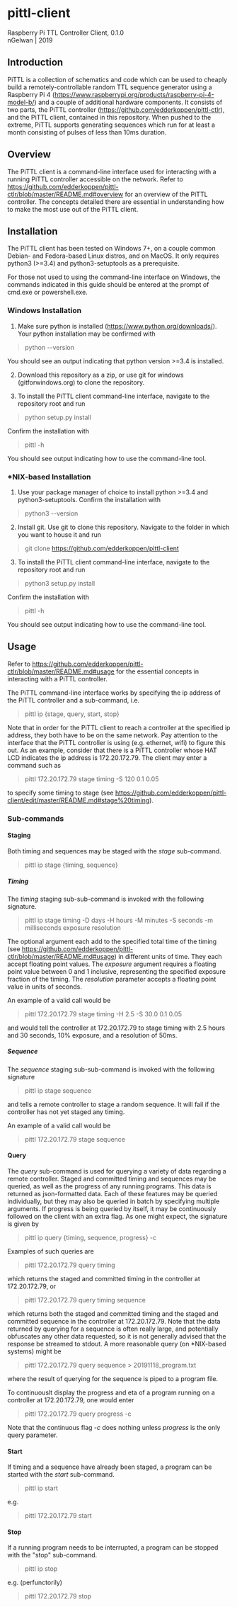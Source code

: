 # pittl-client
Raspberry Pi TTL Controller Client, 0.1.0  
nGelwan | 2019

## Introduction
PiTTL is a collection of schematics and code which can be used to cheaply build a remotely-controllable random TTL sequence generator using a Raspberry Pi 4 (https://www.raspberrypi.org/products/raspberry-pi-4-model-b/) and a couple of additional hardware components. It consists of two parts, the PiTTL controller (https://github.com/edderkoppen/pittl-ctlr), and the PiTTL client, contained in this repository. When pushed to the extreme, PiTTL supports generating sequences which run for at least a month consisting of pulses of less than 10ms duration. 

## Overview
The PiTTL client is a command-line interface used for interacting with a running PiTTL controller accessible on the network. Refer to https://github.com/edderkoppen/pittl-ctlr/blob/master/README.md#overview for an overview of the PiTTL controller. The concepts detailed there are essential in understanding how to make the most use out of the PiTTL client.

## Installation
The PiTTL client has been tested on Windows 7+, on a couple common Debian- and Fedora-based Linux distros, and on MacOS. It only requires python3 (>=3.4) and python3-setuptools as a prerequisite.

For those not used to using the command-line interface on Windows, the commands indicated in this guide should be entered at the prompt of cmd.exe or powershell.exe.

### Windows Installation
1. Make sure python is installed (https://www.python.org/downloads/). Your python installation may be confirmed with

> python --version

You should see an output indicating that python version >=3.4 is installed. 

2. Download this repository as a zip, or use git for windows (gitforwindows.org) to clone the repository.

3. To install the PiTTL client command-line interface, navigate to the repository root and run

> python setup.py install

Confirm the installation with

> pittl -h

You should see output indicating how to use the command-line tool.

### \*NIX-based Installation
1. Use your package manager of choice to install python >=3.4 and python3-setuptools. Confirm the installation with

> python3 --version

2. Install git. Use git to clone this repository. Navigate to the folder in which you want to house it and run

> git clone https://github.com/edderkoppen/pittl-client

3. To install the PiTTL client command-line interface, navigate to the repository root and run

> python3 setup.py install

Confirm the installation with

> pittl -h

You should see output indicating how to use the command-line tool.

## Usage
Refer to https://github.com/edderkoppen/pittl-ctlr/blob/master/README.md#usage for the essential concepts in interacting with a PiTTL controller.

The PiTTL command-line interface works by specifying the ip address of the PiTTL controller and a sub-command, i.e.

> pittl ip {stage, query, start, stop}

Note that in order for the PiTTL client to reach a controller at the specified ip address, they both have to be on the same network. Pay attention to the interface that the PiTTL controller is using (e.g. ethernet, wifi) to figure this out. As an example, consider that there is a PiTTL controller whose HAT LCD indicates the ip address is 172.20.172.79. The client may enter a command such as

> pittl 172.20.172.79 stage timing -S 120 0.1 0.05

to specify some timing to stage (see https://github.com/edderkoppen/pittl-client/edit/master/README.md#stage%20timing).

### Sub-commands
#### Staging
Both timing and sequences may be staged with the *stage* sub-command. 

> pittl ip stage {timing, sequence}

##### Timing
The *timing* staging sub-sub-command is invoked with the following signature.

> pittl ip stage timing -D days -H hours -M minutes -S seconds -m milliseconds exposure resolution

The optional argument each add to the specified total time of the timing (see https://github.com/edderkoppen/pittl-ctlr/blob/master/README.md#usage) in different units of time. They each accept floating point values. The *exposure* argument requires a floating point value between 0 and 1 inclusive, representing the specified exposure fraction of the timing. The *resolution* parameter accepts a floating point value in units of seconds.

An example of a valid call would be

> pittl 172.20.172.79 stage timing -H 2.5 -S 30.0 0.1 0.05

and would tell the controller at 172.20.172.79 to stage timing with 2.5 hours and 30 seconds, 10% exposure, and a resolution of 50ms.

##### Sequence
The *sequence* staging sub-sub-command is invoked with the following signature

> pittl ip stage sequence

and tells a remote controller to stage a random sequence. It will fail if the controller has not yet staged any timing.

An example of a valid call would be 

> pittl 172.20.172.79 stage sequence

#### Query
The *query* sub-command is used for querying a variety of data regarding a remote controller. Staged and committed timing and sequences may be queried, as well as the progress of any running programs. This data is returned as json-formatted data. Each of these features may be queried individually, but they may also be queried in batch by specifying multiple arguments. If progress is being queried by itself, it may be continuously followed on the client with an extra flag. As one might expect, the signature is given by

> pittl ip query {timing, sequence, progress} -c

Examples of such queries are

> pittl 172.20.172.79 query timing

which returns the staged and committed timing in the controller at 172.20.172.79, or

> pittl 172.20.172.79 query timing sequence

which returns both the staged and committed timing and the staged and committed sequence in the controller at 172.20.172.79. Note that the data returned by querying for a sequence is often really large, and potentially obfuscates any other data requested, so it is not generally advised that the response be streamed to stdout. A more reasonable query (on \*NIX-based systems) might be

> pittl 172.20.172.79 query sequence > 20191118_program.txt

where the result of querying for the sequence is piped to a program file.

To continuouslt display the progress and eta of a program running on a controller at 172.20.172.79, one would enter

> pittl 172.20.172.79 query progress -c

Note that the continuous flag *-c* does nothing unless *progress* is the only query parameter.

#### Start
If timing and a sequence have already been staged, a program can be started with the *start* sub-command.

> pittl ip start

e.g.

> pittl 172.20.172.79 start

#### Stop
If a running program needs to be interrupted, a program can be stopped with the "stop" sub-command.

> pittl ip stop

e.g. (perfunctorily)

> pittl 172.20.172.79 stop

